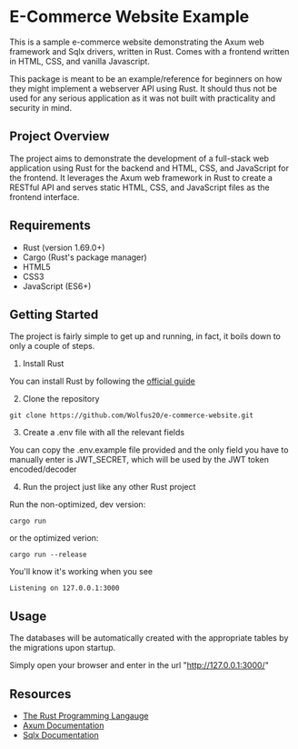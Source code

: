 # E-Commerce Website Example

This is a sample e-commerce website demonstrating the Axum web framework and Sqlx drivers, written in Rust. Comes with a frontend written in HTML, CSS, and vanilla Javascript.

This package is meant to be an example/reference for beginners on how they might implement a webserver API using Rust. It should thus not be used for any serious application as it was not built with practicality and security in mind.


## Project Overview

The project aims to demonstrate the development of a full-stack web application using Rust for the backend and HTML, CSS, and JavaScript for the frontend. It leverages the Axum web framework in Rust to create a RESTful API and serves static HTML, CSS, and JavaScript files as the frontend interface.


## Requirements

- Rust (version 1.69.0+)
- Cargo (Rust's package manager)
- HTML5
- CSS3
- JavaScript (ES6+)


## Getting Started

The project is fairly simple to get up and running, in fact, it boils down to only a couple of steps.

1. Install Rust

You can install Rust by following the [official guide](https://www.rust-lang.org/tools/install)

2. Clone the repository

```
git clone https://github.com/Wolfus20/e-commerce-website.git
```

3. Create a .env file with all the relevant fields

You can copy the .env.example file provided and the only field you have to manually enter is JWT_SECRET, which will be used by the JWT token encoded/decoder

4. Run the project just like any other Rust project

Run the non-optimized, dev version:
```
cargo run
```

or the optimized verion:

```
cargo run --release
```

You'll know it's working when you see
```
Listening on 127.0.0.1:3000
```


## Usage

The databases will be automatically created with the appropriate tables by the migrations upon startup.

Simply open your browser and enter in the url "http://127.0.0.1:3000/"


## Resources

- [The Rust Programming Langauge](https://doc.rust-lang.org/book/)
- [Axum Documentation](https://docs.rs/axum/latest/axum/)
- [Sqlx Documentation](https://docs.rs/sqlx/latest/sqlx/)
